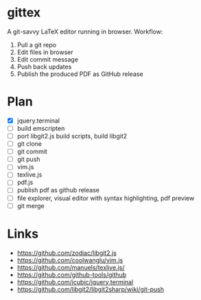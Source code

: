 # gittex

A git-savvy LaTeX editor running in browser. Workflow:

1. Pull a git repo
2. Edit files in browser
3. Edit commit message
4. Push back updates
5. Publish the produced PDF as GitHub release

# Plan
- [x] jquery.terminal
- [ ] build emscripten
- [ ] port libgit2.js build scripts, build libgit2
- [ ] git clone
- [ ] git commit
- [ ] git push
- [ ] vim.js
- [ ] texlive.js
- [ ] pdf.js
- [ ] publish pdf as github release
- [ ] file explorer, visual editor with syntax highlighting, pdf preview
- [ ] git merge

# Links
- https://github.com/zodiac/libgit2.js
- https://github.com/coolwanglu/vim.js
- https://github.com/manuels/texlive.js/
- https://github.com/github-tools/github
- https://github.com/jcubic/jquery.terminal
- https://github.com/libgit2/libgit2sharp/wiki/git-push
